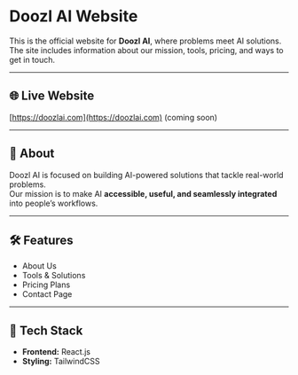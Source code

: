 # Doozl AI Website

This is the official website for **Doozl AI**, where problems meet AI solutions.  
The site includes information about our mission, tools, pricing, and ways to get in touch.

---

## 🌐 Live Website
[https://doozlai.com](https://doozlai.com) (coming soon)

---

## 📖 About
Doozl AI is focused on building AI-powered solutions that tackle real-world problems.  
Our mission is to make AI **accessible, useful, and seamlessly integrated** into people’s workflows.

---

## 🛠 Features
- About Us  
- Tools & Solutions  
- Pricing Plans  
- Contact Page  

---

## 🚀 Tech Stack
- **Frontend:** React.js 
- **Styling:** TailwindCSS  


